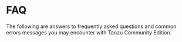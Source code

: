 # FAQ

The following are answers to frequently asked questions and common errors messages you may encounter with Tanzu Community Edition.
